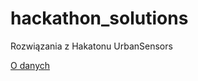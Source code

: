 # hackathon_solutions
Rozwiązania z Hakatonu UrbanSensors

[O danych](http://www.vavel-project.eu/sites/default/files/D81_VaVeL_V3Final.pdf)

